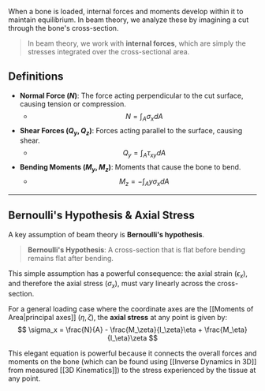 When a bone is loaded, internal forces and moments develop within it to maintain equilibrium. In beam theory, we analyze these by imagining a cut through the bone's cross-section.

> In beam theory, we work with **internal forces**, which are simply the stresses integrated over the cross-sectional area.

## Definitions
- **Normal Force ($N$)**: The force acting perpendicular to the cut surface, causing tension or compression.
  - $$ N = \int_A \sigma_x dA $$
- **Shear Forces ($Q_y, Q_z$)**: Forces acting parallel to the surface, causing shear.
  - $$ Q_y = \int_A \tau_{xy} dA $$
- **Bending Moments ($M_y, M_z$)**: Moments that cause the bone to bend.
  - $$ M_z = -\int_A y \sigma_x dA $$

---

## Bernoulli's Hypothesis & Axial Stress
A key assumption of beam theory is **Bernoulli's hypothesis**.

> **Bernoulli's Hypothesis**: A cross-section that is flat before bending remains flat after bending.

This simple assumption has a powerful consequence: the axial strain ($\epsilon_x$), and therefore the axial stress ($\sigma_x$), must vary linearly across the cross-section.

For a general loading case where the coordinate axes are the [[Moments of Area|principal axes]] ($\eta, \zeta$), the **axial stress** at any point is given by:
$$ \sigma_x = \frac{N}{A} - \frac{M_\zeta}{I_\zeta}\eta + \frac{M_\eta}{I_\eta}\zeta $$

This elegant equation is powerful because it connects the overall forces and moments on the bone (which can be found using [[Inverse Dynamics in 3D]] from measured [[3D Kinematics]]) to the stress experienced by the tissue at any point.